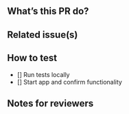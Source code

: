 ## What’s this PR do?

## Related issue(s)

## How to test

- [] Run tests locally
- [] Start app and confirm functionality

## Notes for reviewers
